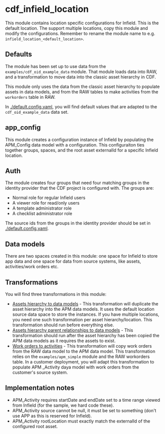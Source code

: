 # cdf_infield_location

This module contains location specific configurations for Infield. This is the default location.
The support multiple locations, copy this module and modify the configurations. Remember to
rename the module name to e.g. `infield_location_<default_location>`.

## Defaults

The module has been set up to use data from the `examples/cdf_oid_example_data` module. That module
loads data into RAW, and a transformation to move data
into the classic asset hierarchy in CDF.

This module only uses the data from the classic asset hierarchy to populate assets in data models, and
from the RAW tables to make activities from the `workorders` table in RAW.

In [./default.config.yaml](default.config.yaml), you will find default values that are adapted to the
`cdf_oid_example_data` data set.

## app_config

This module creates a configuration instance of Infield by populating the APM_Config data model with a configuration. This
configuraiton ties together groups, spaces, and the root asset externalId for a specific Infield location.

## Auth

The module creates four groups that need four matching groups in the identity provider that the CDF
project is configured with. The groups are:

* Normal role for regular Infield users
* A viewer role for read/only users
* A template administrator role
* A checklist administrator role

The source ids from the groups in the identity provider should be set in [./default.config.yaml](default.config.yaml).

## Data models

There are two spaces created in this module: one space for Infield to store app data and one space for
data from source systems, like assets, activities/work orders etc.

## Transformations

You will find three transformations in this module:

* [Assets hierarchy to data models](./transformations/sync_assets_from_hierarchy_to_apm.sql) - This transformation
  will duplicate the asset hierarchy into the APM data models. It uses the default location source data space to
  store the instances. If you have multiple locations, you need one such transformation per asset hierarchy/location.
  This transformation should run before everything else.
* [Assets hierarchy parent relationships to data models](./transformations/sync_asset_parents_from_hierarchy_to_apm.sql) -
  This transformation should run after the asset hierarchy has been copied the APM data models as it requires the assets
  to exist.
* [Work orders to activities](./transformations/sync_workorders_to_activities.sql) - This transformation will copy
  work orders from the RAW data model to the APM data model. This transformation relies on the `examples/apm_simple` module
  and the RAW workorders table. In a customer deployment, you will adapt this transformation to populate APM _Activity
  daya model with work orders from the customer's source system.

## Implementation notes

* APM_Activity requires startDate and endDate set to a time range viewed from Infield (for the sample, we hard code these).
* APM_Activity source cannot be null, it must be set to something (don't use APP as this is reserved for Infield).
* APM_Activity rootLocation must exactly match the externalId of the configured root asset.
